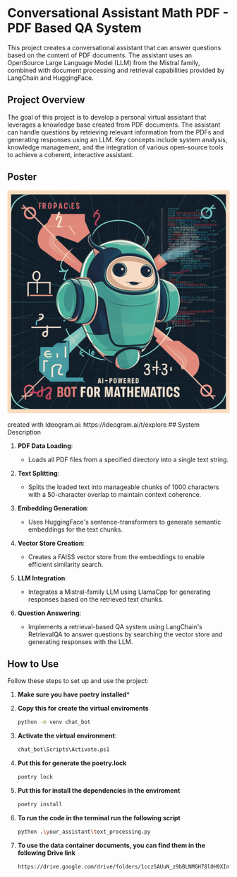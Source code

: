 # Conversational Assistant Math PDF - PDF Based QA System

This project creates a conversational assistant that can answer questions based on the content of PDF documents. The assistant uses an OpenSource Large Language Model (LLM) from the Mistral family, combined with document processing and retrieval capabilities provided by LangChain and HuggingFace.

## Project Overview

The goal of this project is to develop a personal virtual assistant that leverages a knowledge base created from PDF documents. The assistant can handle questions by retrieving relevant information from the PDFs and generating responses using an LLM. Key concepts include system analysis, knowledge management, and the integration of various open-source tools to achieve a coherent, interactive assistant.

## Poster
<p align="center">
<img src="https://github.com/Andrew552004/project-docker/blob/main/DmKknh-4T3Wo3WDpfARaOQ.webp" alt="FastAPI logo" width="600">
</p>
created with Ideogram.ai: https://ideogram.ai/t/explore  
## System Description

1. **PDF Data Loading**:
   - Loads all PDF files from a specified directory into a single text string.

2. **Text Splitting**:
   - Splits the loaded text into manageable chunks of 1000 characters with a 50-character overlap to maintain context coherence.

3. **Embedding Generation**:
   - Uses HuggingFace's sentence-transformers to generate semantic embeddings for the text chunks.

4. **Vector Store Creation**:
   - Creates a FAISS vector store from the embeddings to enable efficient similarity search.

5. **LLM Integration**:
   - Integrates a Mistral-family LLM using LlamaCpp for generating responses based on the retrieved text chunks.

6. **Question Answering**:
   - Implements a retrieval-based QA system using LangChain's RetrievalQA to answer questions by searching the vector store and generating responses with the LLM.

## How to Use

Follow these steps to set up and use the project:
1. **Make sure you have poetry installed***

2. **Copy this for create the virtual enviroments**
   ```bash
   python -m venv chat_bot
   ```
3. **Activate the virtual environment**:
   ```bash
   chat_bot\Scripts\Activate.ps1
   ```
4. **Put this for generate the poetry.lock**
   ```bash
   poetry lock
   ```
5. **Put this for install the dependencies in the enviroment**
   ```bash
   poetry install
   ```
6. **To run the code in the terminal run the following script**
   ```bash
   python .\your_assistant\text_processing.py
   ```
7. **To use the data container documents, you can find them in the following Drive link** 
   ```bash
   https://drive.google.com/drive/folders/1cczSAUuN_z9bBLNMGH78lOH9XInLwVQE?usp=drive_link
   ```
